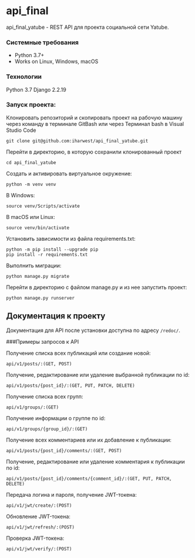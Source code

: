 # api_final
api_final_yatube - REST API для проекта социальной сети Yatube.

### Системные требования
- Python 3.7+
- Works on Linux, Windows, macOS

### Технологии
Python 3.7
Django 2.2.19

### Запуск проекта:
Клонировать репозиторий и скопировать проект на рабочую машину через команду в терминале
GitBash или через Терминал bash в Visual Studio Code
```
git clone git@github.com:iharwest/api_final_yatube.git
```
Перейти в директорию, в которую сохранили клонированный проект 
```
cd api_final_yatube
```
Cоздать и активировать виртуальное окружение:
```
python -m venv venv
```
В Windows:
```
source venv/Scripts/activate
```
В macOS или Linux:
```
source venv/bin/activate
```
Установить зависимости из файла requirements.txt:
```
python -m pip install --upgrade pip
pip install -r requirements.txt
```
Выполнить миграции:
```
python manage.py migrate
```
Перейти в директорию с файлом manage.py и из нее запустить проект:
```
python manage.py runserver
```
Документация к проекту
----------
Документация для API после установки доступна по адресу ```/redoc/```.

###Примеры запросов к API

Получение списка всех публикаций или создание новой:
```
api/v1/posts/:(GET, POST)
```
Получение, редактирование или удаление выбранной публикации по id:
```
api/v1/posts/{post_id}/:(GET, PUT, PATCH, DELETE)
```
Получение списка всех групп:
```
api/v1/groups/:(GET)
```
Получение информации о группе по id:
```
api/v1/groups/{group_id}/:(GET)
```
Получение всех комментариев или их добавление к публикации:
```
api/v1/posts/{post_id}/comments/:(GET, POST)
```
Получение, редактирование или удаление комментария к публикации по id:
```
api/v1/posts/{post_id}/comments/{comment_id}/:(GET, PUT, PATCH, DELETE) 
```
Передача логина и пароля, получение JWT-токена:
```
api/v1/jwt/create/:(POST)
```
Обновление JWT-токена:
```
api/v1/jwt/refresh/:(POST)
```
Проверка JWT-токена:
```
api/v1/jwt/verify/:(POST)
```
